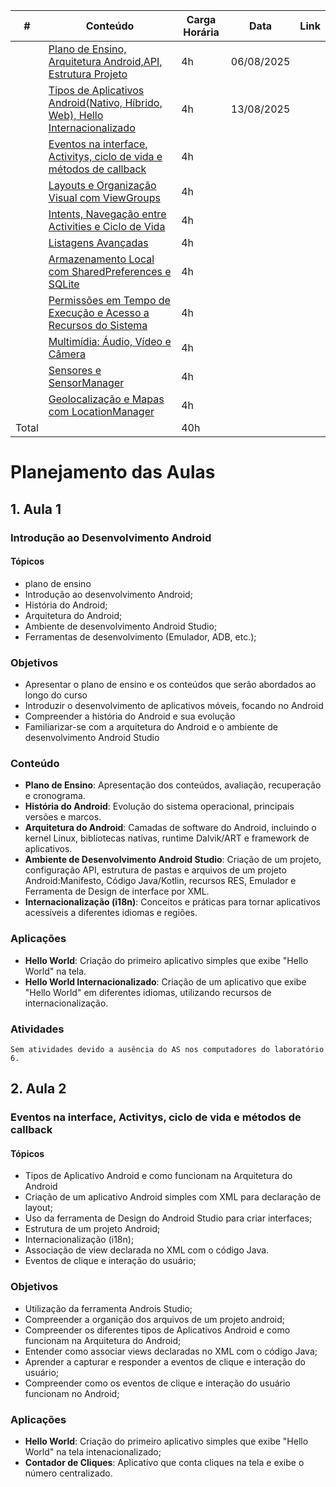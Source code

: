


| #  | Conteúdo                                                                                   | Carga Horária  |Data      | Link |
|----|--------------------------------------------------------------------------------------------|----------------|----------|------|
|   | [Plano de Ensino, Arquitetura Android,API, Estrutura Projeto](#1-aula-1)                    | 4h             |06/08/2025|      |
|   | [Tipos de Aplicativos Android(Nativo, Híbrido, Web), Hello Internacionalizado]()            | 4h             |13/08/2025|      |
|   | [Eventos na interface, Activitys, ciclo de vida e  métodos de callback]()                   | 4h             |          |      |
|   | [Layouts e Organização Visual com ViewGroups]()                                             | 4h             |          |      |
|   | [Intents, Navegação entre Activities e Ciclo de Vida]()                                     | 4h             |          |      |
|   | [Listagens Avançadas]()                                                                     | 4h             |          |      |
|   | [Armazenamento Local com SharedPreferences e SQLite]()                                      | 4h             |          |      |
|   | [Permissões em Tempo de Execução e Acesso a Recursos do Sistema]()                          | 4h             |          |      |
|   | [Multimídia: Áudio, Vídeo e Câmera]()                                                       | 4h             |          |      |
|   | [Sensores e SensorManager]()                                                                | 4h             |          |      |
|   | [Geolocalização e Mapas com LocationManager]()                                              | 4h             |          |      |
| Total|                                                                                          | 40h            |          |      |

# Planejamento das Aulas
## 1. Aula 1
### Introdução ao Desenvolvimento Android
#### Tópicos
- plano de ensino
- Introdução ao desenvolvimento Android;
- História do Android;
- Arquitetura do Android;
- Ambiente de desenvolvimento Android Studio;
- Ferramentas de desenvolvimento (Emulador, ADB, etc.);
### Objetivos
* Apresentar o plano de ensino e os conteúdos que serão abordados ao longo do curso
* Introduzir o desenvolvimento de aplicativos móveis, focando no Android
* Compreender a história do Android e sua evolução
* Familiarizar-se com a arquitetura do Android e o ambiente de desenvolvimento Android Studio
### Conteúdo
* **Plano de Ensino**: Apresentação dos conteúdos, avaliação, recuperação e cronograma.
* **História do Android**: Evolução do sistema operacional, principais versões e marcos.
* **Arquitetura do Android**: Camadas de software do Android, incluindo o kernel Linux, bibliotecas nativas, runtime Dalvik/ART e framework de aplicativos.
* **Ambiente de Desenvolvimento Android Studio**: Criação de um projeto, configuração API, estrutura de pastas e arquivos de um projeto Android:Manifesto, Código Java/Kotlin, recursos RES, Emulador  e Ferramenta de Design de interface por XML.
* **Internacionalização (i18n)**: Conceitos e práticas para tornar aplicativos acessíveis a diferentes idiomas e regiões.
### Aplicações
* **Hello World**: Criação do primeiro aplicativo simples que exibe "Hello World" na tela.
* **Hello World Internacionalizado**: Criação de um aplicativo que exibe "Hello World" em diferentes idiomas, utilizando recursos de internacionalização.
<!--* **Contador de Cliques**: Aplicativo que conta cliques na tela e exibe o número centralizado.
* **Sorteio de Números Aleatórios**: Aplicativo que sorteia um número aleatório entre 0 e 100, exibindo o resultado na tela.  -->

### Atividades
    Sem atividades devido a ausência do AS nos computadores do laboratório 6.
<!-- * **Atividade 1**: Criar um aplicativo que exiba "Hello World" na tela e permita a internacionalização para pelo menos dois idiomas diferentes.
* **Atividade 2**: Desenvolver um contador de cliques que exiba o número de cliques em um TextView centralizado na tela.
* **Atividade 3**: Criar um aplicativo que sorteie um número aleatório entre 0 e 100 e exiba o resultado na tela.  -->

## 2. Aula 2
### Eventos na interface, Activitys, ciclo de vida e  métodos de callback
#### Tópicos
- Tipos de Aplicativo Android e como funcionam na Arquitetura do Android
- Criação de um aplicativo Android simples com XML para declaração de layout;
- Uso da ferramenta de Design do Android Studio para criar interfaces;
- Estrutura de um projeto Android;
- Internacionalização (i18n);
- Associação de view declarada no XML com o código Java.
- Eventos de clique e interação do usuário;

### Objetivos
* Utilização da ferramenta Androis Studio;
* Compreender a organição dos arquivos de um projeto android;
* Compreender os diferentes tipos de Aplicativos Android e como funcionam na Arquitetura do Android;
* Entender como associar views declaradas no XML com o código Java;
* Aprender a capturar e responder a eventos de clique e interação do usuário;
* Compreender como os eventos de clique e interação do usuário funcionam no Android;

### Aplicações
* **Hello World**: Criação do primeiro aplicativo simples que exibe "Hello World" na tela intenacionalizado;
* **Contador de Cliques**: Aplicativo que conta cliques na tela e exibe o número centralizado.


